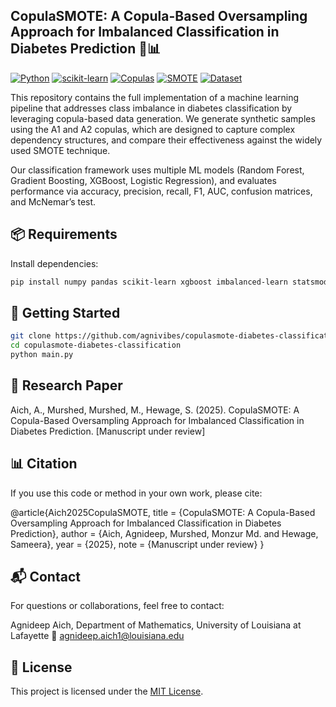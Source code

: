 ## CopulaSMOTE: A Copula-Based Oversampling Approach for Imbalanced Classification in Diabetes Prediction 🧬📊

[![Python](https://img.shields.io/badge/Python-3.11+-blue?logo=python&logoColor=white)](https://www.python.org/)
[![scikit-learn](https://img.shields.io/badge/ML-scikit--learn%20%7C%20XGBoost%20%7C%20LogReg-orange)](https://scikit-learn.org/stable/)
[![Copulas](https://img.shields.io/badge/Dependency%20Modeling-Copulas-6f42c1)](https://en.wikipedia.org/wiki/Copula_(probability_theory))
[![SMOTE](https://img.shields.io/badge/Oversampling-SMOTE-ff69b4)](https://imbalanced-learn.org/stable/references/generated/imblearn.over_sampling.SMOTE.html)
[![Dataset](https://img.shields.io/badge/Data-PIMA%20Diabetes-yellowgreen)](https://www.kaggle.com/datasets/gzdekzlkaya/pima-indians-diabetes-dataset)

This repository contains the full implementation of a machine learning pipeline that addresses class imbalance in diabetes classification by leveraging copula-based data generation. We generate synthetic samples using the A1 and A2 copulas, which are designed to capture complex dependency structures, and compare their effectiveness against the widely used SMOTE technique.

Our classification framework uses multiple ML models (Random Forest, Gradient Boosting, XGBoost, Logistic Regression), and evaluates performance via accuracy, precision, recall, F1, AUC, confusion matrices, and McNemar’s test.


## 📦 Requirements
Install dependencies:

```bash
pip install numpy pandas scikit-learn xgboost imbalanced-learn statsmodels
```

## 🚀 Getting Started
```bash
git clone https://github.com/agnivibes/copulasmote-diabetes-classification.git
cd copulasmote-diabetes-classification
python main.py
```

## 🔬 Research Paper
Aich, A., Murshed, Murshed, M., Hewage, S. (2025). CopulaSMOTE: A Copula-Based Oversampling Approach for Imbalanced Classification in Diabetes Prediction. [Manuscript under review]

## 📊 Citation
If you use this code or method in your own work, please cite:

@article{Aich2025CopulaSMOTE,
  title   = {CopulaSMOTE: A Copula-Based Oversampling Approach for Imbalanced Classification in Diabetes Prediction},
  author  = {Aich, Agnideep, Murshed, Monzur Md. and Hewage, Sameera},
  year    = {2025},
  note    = {Manuscript under review}
}

## 📬 Contact
For questions or collaborations, feel free to contact:

Agnideep Aich,
Department of Mathematics, University of Louisiana at Lafayette
📧 agnideep.aich1@louisiana.edu

## 📝 License

This project is licensed under the [MIT License](LICENSE).

